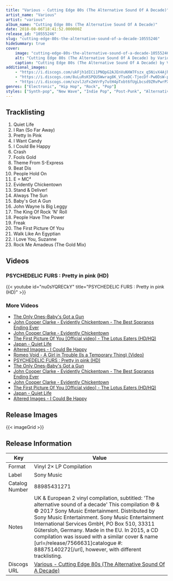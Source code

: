 ```yaml
---
title: "Various - Cutting Edge 80s (The Alternative Sound Of A Decade)"
artist_name: "Various"
artist: "various"
album_name: "Cutting Edge 80s (The Alternative Sound Of A Decade)"
date: 2018-08-06T18:41:52.000000Z
release_id: "10555246"
slug: "cutting-edge-80s-the-alternative-sound-of-a-decade-10555246"
hideSummary: true
cover:
    image: "cutting-edge-80s-the-alternative-sound-of-a-decade-10555246.jpg"
    alt: "Cutting Edge 80s (The Alternative Sound Of A Decade) by Various"
    caption: "Cutting Edge 80s (The Alternative Sound Of A Decade) by Various"
additional_images:
    - "https://i.discogs.com/ukFjh1dICi1PNQpG2AJEnVuNXW7Fszx_q5NivX4AjhM/rs:fit/g:sm/q:90/h:600/w:600/czM6Ly9kaXNjb2dz/LWRhdGFiYXNlLWlt/YWdlcy9SLTEwNTU1/MjQ2LTE0OTk4MTE0/NTYtODE2OS5qcGVn.jpeg"
    - "https://i.discogs.com/8uLuRsKSPQU5Wwrag8K_VTseDC-TjecDf-Pw0DsW-p8/rs:fit/g:sm/q:90/h:494/w:500/czM6Ly9kaXNjb2dz/LWRhdGFiYXNlLWlt/YWdlcy9SLTEwNTU1/MjQ2LTE0OTk4MTE0/NTUtNjE1MS5qcGVn.jpeg"
    - "https://i.discogs.com/xzvlJzFx2mVrFy7utH4pTxbt6fUgLbcsd9ZRvPwrPXo/rs:fit/g:sm/q:90/h:289/w:600/czM6Ly9kaXNjb2dz/LWRhdGFiYXNlLWlt/YWdlcy9SLTEwNTU1/MjQ2LTE2MDA2MzI5/NjAtNjI5My5qcGVn.jpeg"
genres: ["Electronic", "Hip Hop", "Rock", "Pop"]
styles: ["Synth-pop", "New Wave", "Indie Pop", "Post-Punk", "Alternative Rock", "Indie Rock", "Acid House", "Breaks", "House", "Breakbeat", "Leftfield", "Punk", "Pop Rock", "Folk Rock", "Glam", "Pop Rap"]
---
```




## Tracklisting
1. Quiet Life
2. I Ran (So Far Away)
3. Pretty In Pink
4. I Want Candy
5. I Could Be Happy
6. Crash
7. Fools Gold
8. Theme From S-Express
9. Beat Dis
10. People Hold On
11. E = MC²
12. Evidently Chickentown
13. Stand & Deliver!
14. Always The Sun
15. Baby's Got A Gun
16. John Wayne Is Big Leggy
17. The King Of Rock 'N' Roll
18. People Have The Power
19. Freak
20. The First Picture Of You
21. Walk Like An Egyptian
22. I Love You, Suzanne
23. Rock Me Amadeus (The Gold Mix)



## Videos
### PSYCHEDELIC FURS : Pretty in pink (HD)
{{< youtube id="nu0sYQRECkY" title="PSYCHEDELIC FURS : Pretty in pink (HD)" >}}<br>
### More Videos

- [The Only Ones-Baby's Got a Gun](https://www.youtube.com/watch?v=31ONWHHA1Q8)
- [John Cooper Clarke - Evidently Chickentown - The Best Sopranos Ending Ever](https://www.youtube.com/watch?v=rBcbc8eWz6U)
- [John Cooper Clarke - Evidently Chickentown](https://www.youtube.com/watch?v=3KgB-sI2H-c)
- [The First Picture Of You [Official video] - The Lotus Eaters (HD/HQ)](https://www.youtube.com/watch?v=-SZ_A8K-xTY)
- [Japan  - Quiet Life](https://www.youtube.com/watch?v=f6RV4Sttxac)
- [Altered Images - I Could Be Happy](https://www.youtube.com/watch?v=1jgF3CO_lx8)
- [Romeo Void - A Girl in Trouble (Is a Temporary Thing) (Video)](https://www.youtube.com/watch?v=o1TT0yVTlRg)
- [PSYCHEDELIC FURS : Pretty in pink (HD)](https://www.youtube.com/watch?v=nu0sYQRECkY)
- [The Only Ones-Baby's Got a Gun](https://www.youtube.com/watch?v=31ONWHHA1Q8)
- [John Cooper Clarke - Evidently Chickentown - The Best Sopranos Ending Ever](https://www.youtube.com/watch?v=rBcbc8eWz6U)
- [John Cooper Clarke - Evidently Chickentown](https://www.youtube.com/watch?v=3KgB-sI2H-c)
- [The First Picture Of You [Official video] - The Lotus Eaters (HD/HQ)](https://www.youtube.com/watch?v=-SZ_A8K-xTY)
- [Japan  - Quiet Life](https://www.youtube.com/watch?v=f6RV4Sttxac)
- [Altered Images - I Could Be Happy](https://www.youtube.com/watch?v=1jgF3CO_lx8)

## Release Images
{{< imageGrid >}}

## Release Information
|  Key           | Value                                                |
| ---------------| ---------------------------------------------------- |
| Format         | Vinyl 2× LP Compilation |
| Label          | Sony Music |
| Catalog Number | 88985431271 |
| Notes | UK & European 2 vinyl compilation, subtitled: 'The alternative sound of a decade'   This compilation ℗ & © 2017 Sony Music Entertainment. Distributed by Sony Music Entertainment.  Sony Music Entertainment International Services GmbH, PO Box 510, 33311 Gütersloh, Germany.  Made in the EU.  In 2015, a CD compilation was issued with a similar cover & name  [url=/release/7566631]catalogue #:  88875140272[/url], however, with different tracklisting. |
| Discogs URL    | [Various - Cutting Edge 80s (The Alternative Sound Of A Decade)](https://www.discogs.com/release/10555246-Various-Cutting-Edge-80s-The-Alternative-Sound-Of-A-Decade) |